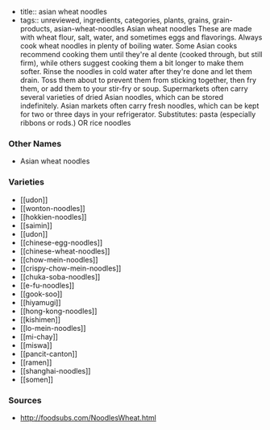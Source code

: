 - title:: asian wheat noodles
- tags:: unreviewed, ingredients, categories, plants, grains, grain-products, asian-wheat-noodles
Asian wheat noodles These are made with wheat flour, salt, water, and sometimes eggs and flavorings. Always cook wheat noodles in plenty of boiling water. Some Asian cooks recommend cooking them until they're al dente (cooked through, but still firm), while others suggest cooking them a bit longer to make them softer. Rinse the noodles in cold water after they're done and let them drain. Toss them about to prevent them from sticking together, then fry them, or add them to your stir-fry or soup. Supermarkets often carry several varieties of dried Asian noodles, which can be stored indefinitely. Asian markets often carry fresh noodles, which can be kept for two or three days in your refrigerator. Substitutes: pasta (especially ribbons or rods.) OR rice noodles

### Other Names

* Asian wheat noodles

### Varieties

* [[udon]]
* [[wonton-noodles]]
* [[hokkien-noodles]]
* [[saimin]]
* [[udon]]
* [[chinese-egg-noodles]]
* [[chinese-wheat-noodles]]
* [[chow-mein-noodles]]
* [[crispy-chow-mein-noodles]]
* [[chuka-soba-noodles]]
* [[e-fu-noodles]]
* [[gook-soo]]
* [[hiyamugi]]
* [[hong-kong-noodles]]
* [[kishimen]]
* [[lo-mein-noodles]]
* [[mi-chay]]
* [[miswa]]
* [[pancit-canton]]
* [[ramen]]
* [[shanghai-noodles]]
* [[somen]]

### Sources
* http://foodsubs.com/NoodlesWheat.html

